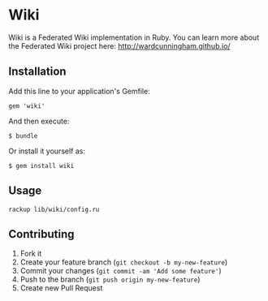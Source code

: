# Wiki

Wiki is a Federated Wiki implementation in Ruby. You can learn more about the
Federated Wiki project here: http://wardcunningham.github.io/

## Installation

Add this line to your application's Gemfile:

    gem 'wiki'

And then execute:

    $ bundle

Or install it yourself as:

    $ gem install wiki

## Usage

```
rackup lib/wiki/config.ru
```

## Contributing

1. Fork it
2. Create your feature branch (`git checkout -b my-new-feature`)
3. Commit your changes (`git commit -am 'Add some feature'`)
4. Push to the branch (`git push origin my-new-feature`)
5. Create new Pull Request
